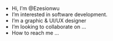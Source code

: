 - Hi, I’m @Ezesionwu
- I’m interested in software development.
- I’m a graphic & UI/UX designer
- I’m looking to collaborate on ...
- How to reach me ...

<!---
Ezesionwu/Ezesionwu is a ✨ special ✨ repository because its `README.md` (this file) appears on your GitHub profile.
You can click the Preview link to take a look at your changes.
--->
